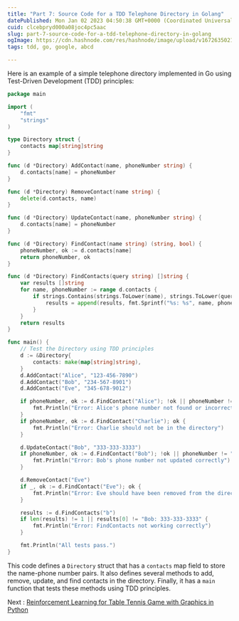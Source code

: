 ```yaml
---
title: "Part 7: Source Code for a TDD Telephone Directory in Golang"
datePublished: Mon Jan 02 2023 04:50:38 GMT+0000 (Coordinated Universal Time)
cuid: clcebpryd000a08joc4pc5aac
slug: part-7-source-code-for-a-tdd-telephone-directory-in-golang
ogImage: https://cdn.hashnode.com/res/hashnode/image/upload/v1672635021303/3fa84b3d-92bc-4899-9930-aee94d8a7a1b.jpeg
tags: tdd, go, google, abcd

---
```


Here is an example of a simple telephone directory implemented in Go using Test-Driven Development (TDD) principles:

```go
package main

import (
	"fmt"
	"strings"
)

type Directory struct {
	contacts map[string]string
}

func (d *Directory) AddContact(name, phoneNumber string) {
	d.contacts[name] = phoneNumber
}

func (d *Directory) RemoveContact(name string) {
	delete(d.contacts, name)
}

func (d *Directory) UpdateContact(name, phoneNumber string) {
	d.contacts[name] = phoneNumber
}

func (d *Directory) FindContact(name string) (string, bool) {
	phoneNumber, ok := d.contacts[name]
	return phoneNumber, ok
}

func (d *Directory) FindContacts(query string) []string {
	var results []string
	for name, phoneNumber := range d.contacts {
		if strings.Contains(strings.ToLower(name), strings.ToLower(query)) {
			results = append(results, fmt.Sprintf("%s: %s", name, phoneNumber))
		}
	}
	return results
}

func main() {
	// Test the Directory using TDD principles
	d := &Directory{
		contacts: make(map[string]string),
	}
	d.AddContact("Alice", "123-456-7890")
	d.AddContact("Bob", "234-567-8901")
	d.AddContact("Eve", "345-678-9012")

	if phoneNumber, ok := d.FindContact("Alice"); !ok || phoneNumber != "123-456-7890" {
		fmt.Println("Error: Alice's phone number not found or incorrect")
	}
	if phoneNumber, ok := d.FindContact("Charlie"); ok {
		fmt.Println("Error: Charlie should not be in the directory")
	}

	d.UpdateContact("Bob", "333-333-3333")
	if phoneNumber, ok := d.FindContact("Bob"); !ok || phoneNumber != "333-333-3333" {
		fmt.Println("Error: Bob's phone number not updated correctly")
	}

	d.RemoveContact("Eve")
	if _, ok := d.FindContact("Eve"); ok {
		fmt.Println("Error: Eve should have been removed from the directory")
	}

	results := d.FindContacts("b")
	if len(results) != 1 || results[0] != "Bob: 333-333-3333" {
		fmt.Println("Error: FindContacts not working correctly")
	}

	fmt.Println("All tests pass.")
}
```

This code defines a `Directory` struct that has a `contacts` map field to store the name-phone number pairs. It also defines several methods to add, remove, update, and find contacts in the directory. Finally, it has a `main` function that tests these methods using TDD principles.

Next : [Reinforcement Learning for Table Tennis Game with Graphics in Python](https://hashnode.com/post/clcecz9sk000g08l1h7c8b2yz)
